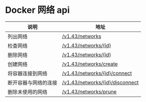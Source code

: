 # Docker 网络 api

| 说明 | 地址 |
| --- | --- |
| 列出网络 | [/v1.43/networks](https://docs.docker.com/engine/api/v1.43/#tag/Network/operation/NetworkList) |
| 检查网络 | [/v1.43/networks/{id}](https://docs.docker.com/engine/api/v1.43/#tag/Network/operation/NetworkInspect) |
| 删除网络 | [/v1.43/networks/{id}](https://docs.docker.com/engine/api/v1.43/#tag/Network/operation/NetworkDelete) |
| 创建网络 | [/v1.43/networks/create](https://docs.docker.com/engine/api/v1.43/#tag/Network/operation/NetworkCreate) |
| 将容器连接到网络 | [/v1.43/networks/{id}/connect](https://docs.docker.com/engine/api/v1.43/#tag/Network/operation/NetworkConnect) |
| 断开容器与网络的连接 | [/v1.43/networks/{id}/disconnect](https://docs.docker.com/engine/api/v1.43/#tag/Network/operation/NetworkDisconnect) |
| 删除未使用的网络 | [/v1.43/networks/prune](https://docs.docker.com/engine/api/v1.43/#tag/Network/operation/NetworkPrune) |
